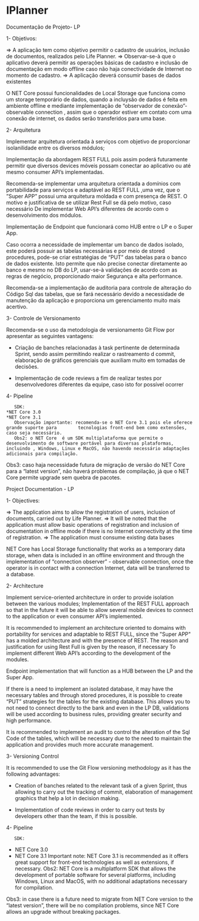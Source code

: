 # IPlanner

Documentação de Projeto- LP


1-	Objetivos:

=> A aplicação tem como objetivo permitir o cadastro de usuários, inclusão de documentos, realizados pelo Life Planner.
=> Observar-se-à que o aplicativo deverá permitir as operações básicas de cadastro e inclusão de documentação em modo offline caso não    haja conectividade de Internet no momento de cadastro.
=> A aplicação deverá consumir bases de dados existentes

O NET Core possui funcionalidades de Local Storage que funciona como um storage temporário de dados, quando a incluysão de dados é feita em ambiente offline e mediante implementação de “observador de conexão”- observable connection , assim que o operador estiver em contato com uma conexão de internet, os dados serão transferidos para uma base.

2-	Arquitetura

Implementar arquitetura orientada à serviços com objetivo de proporcionar isolanilidade entre os diversos módulos;

Implementação da abordagem REST FULL pois assim poderá futuramente permitir que diversos devices móveis possam conectar ao aplicativo ou até mesmo consumer API’s implementadas.

Recomenda-se implementar uma arquitetura orientada a domínios com portabilidade para serviços e adaptável ao REST FULL ,uma vez, que o ”Super APP” possui uma arquitetura moldada e com presença de REST. O motivo e justificativa de se utilizar Rest Full se dá pelo motivo, caso necessário
De implementar Web API’s diferentes de acordo com o desenvolvimento dos módulos.

Implementação de Endpoint que funcionará como HUB entre o LP e o Super App.

Caso ocorra a necessidade de implementar um banco de dados isolado, este poderá possuir as tabelas necessárias e por meio de stored procedures, pode-se criar estratégias de “PUT” das tabelas para o banco de dados existente. Isto permite que não precise conectar diretamente ao banco e mesmo no DB do LP, usar-se-à validações de acordo com as regras de negócio, proporcionado maior Segurança e alta performance.

Recomenda-se a implementação de auditoria para controle de alteração do Código Sql das tabelas, que se fará necessário devido a necessidade de manutenção da aplicação e proporciona
um gerenciamento muito mais acertivo.

3-      Controle de Versionamento


  Recomenda-se o uso da metodologia de versionamento Git Flow por apresentar as seguintes vantagens:
  
-	Criação de banches relacionadas à task pertinente de determinada Sprint, sendo assim permitindo realizar o rastreamento d      commit,       elaboração de gráficos gerenciais que auxiliam muito em tomadas de decisões.
	
-	Implementação de code reviews a fim de realizar testes por desenvolvedores diferentes da equipe, caso isto for possível ocorrer













4-	Pipeline

       SDK:
	*NET Core 3.0
	*NET Core 3.1
       Observação importante: recomenda-se o NET Core 3.1 pois ele oferece grande suporte para        tecnologias front-end bem como extensões, caso seja necessário.
       Obs2: o NET Core  é um SDK multiplataforma que permite o desenvolvimento de software portável para diversas plataformas, incluindo , Windows, Linux e MacOS, não havendo necessário adaptações adicionais para compilação.


Obs3: caso haja necessidade futura de migração de versão do NET Core para a “latest version”, não haverá problemas de compilação, já que o NET Core permite upgrade sem quebra de pacotes.





Project Documentation - LP 

1- Objectives: 

=> The application aims to allow the registration of users, inclusion of documents, carried out by Life Planner. 
=> It will be noted that the application must allow basic operations of registration and inclusion of documentation in offline mode if    there is no Internet connectivity at the time of registration. 
=> The application must consume existing data bases 

   NET Core has Local Storage functionality that works as a temporary data storage, when data is included in an offline environment and through the implementation of “connection observer” - observable connection, once the operator is in contact with a connection Internet, data will be transferred to a database.  

2- Architecture 

Implement service-oriented architecture in order to provide isolation between the various modules; Implementation of the REST FULL approach so that in the future it will be able to allow several mobile devices to connect to the application or even consumer API’s implemented.

It is recommended to implement an architecture oriented to domains with portability for services and adaptable to REST FULL, since the "Super APP" has a molded architecture and with the presence of REST. The reason and justification for using Rest Full is given by the reason, if necessary To implement different Web API’s according to the development of the modules. 

Endpoint implementation that will function as a HUB between the LP and the Super App. 

If there is a need to implement an isolated database, it may have the necessary tables and through stored procedures, it is possible to create “PUT” strategies for the tables for the existing database. This allows you to not need to connect directly to the bank and even in the LP DB, validations will be used according to business rules, providing greater security and high performance. 

It is recommended to implement an audit to control the alteration of the Sql Code of the tables, which will be necessary due to the need to maintain the application and provides much more accurate management.

3- Versioning Control   

It is recommended to use the Git Flow versioning methodology as it has the following advantages:    

- Creation of banches related to the relevant task of a given Sprint, thus allowing to carry out the tracking of commit, elaboration of management graphics that help a lot in decision making. 

- Implementation of code reviews in order to carry out tests by developers other than the team, if this is possible.












4- Pipeline

       SDK:
* NET Core 3.0
* NET Core 3.1
       Important note: NET Core 3.1 is recommended as it offers great support for front-end technologies as well as extensions, if necessary.
       Obs2: NET Core is a multiplatform SDK that allows the development of portable software for several platforms, including Windows, Linux and MacOS, with no additional adaptations necessary for compilation.


Obs3: in case there is a future need to migrate from NET Core version to the “latest version”, there will be no compilation problems, since NET Core allows an upgrade without breaking packages.


